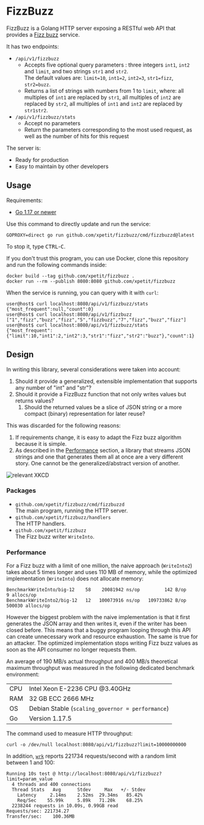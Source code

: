 # FizzBuzz

FizzBuzz is a Golang HTTP server exposing a RESTful web API that provides a [Fizz buzz](https://en.wikipedia.org/wiki/Fizz_buzz) service.

It has two endpoints:

- `/api/v1/fizzbuzz`
  - Accepts five optional query parameters : three integers `int1`, `int2` and `limit`, and two strings `str1` and `str2`.<br>
    The default values are: `limit=10`, `int1=2`, `int2=3`, `str1=fizz`, `str2=buzz`.
  - Returns a list of strings with numbers from 1 to `limit`, where: all multiples of `int1` are replaced by `str1`, all multiples of `int2` are replaced by `str2`, all multiples of `int1` and `int2` are replaced by `str1str2`.
- `/api/v1/fizzbuzz/stats`
  - Accept no parameters
  - Return the parameters corresponding to the most used request, as well as the number of hits for this request

The server is:

- Ready for production
- Easy to maintain by other developers

## Usage

Requirements:

- [Go 1.17 or newer](https://golang.org/dl/)

Use this command to directly update and run the service:

```
GOPROXY=direct go run github.com/xpetit/fizzbuzz/cmd/fizzbuzzd@latest
```

To stop it, type <kbd>CTRL</kbd>-<kbd>C</kbd>.

If you don't trust this program, you can use Docker, clone this repository and run the following commands inside:

```
docker build --tag github.com/xpetit/fizzbuzz .
docker run --rm --publish 8080:8080 github.com/xpetit/fizzbuzz
```

When the service is running, you can query with it with `curl`:

```console
user@host$ curl localhost:8080/api/v1/fizzbuzz/stats
{"most_frequent":null,"count":0}
user@host$ curl localhost:8080/api/v1/fizzbuzz
["1","fizz","buzz","fizz","5","fizzbuzz","7","fizz","buzz","fizz"]
user@host$ curl localhost:8080/api/v1/fizzbuzz/stats
{"most_frequent":{"limit":10,"int1":2,"int2":3,"str1":"fizz","str2":"buzz"},"count":1}
```

## Design

In writing this library, several considerations were taken into account:

1. Should it provide a generalized, extensible implementation that supports any number of "int" and "str"?
2. Should it provide a FizzBuzz function that not only writes values but returns values?
   1. Should the returned values be a slice of JSON string or a more compact (binary) representation for later reuse?

This was discarded for the following reasons:

1. If requirements change, it is easy to adapt the Fizz buzz algorithm because it is simple.
2. As described in the [Performance](#performance) section, a library that streams JSON strings and one that generates them all at once are a very different story. One cannot be the generalized/abstract version of another.

![relevant XKCD](https://imgs.xkcd.com/comics/the_general_problem.png)

### Packages

- `github.com/xpetit/fizzbuzz/cmd/fizzbuzzd`<br>
  The main program, running the HTTP server.
- `github.com/xpetit/fizzbuzz/handlers`<br>
  The HTTP handlers.
- `github.com/xpetit/fizzbuzz`<br>
  The Fizz buzz writer `WriteInto`.

### Performance

For a Fizz buzz with a limit of one million, the naive approach (`WriteInto2`) takes about 5 times longer and uses 110 MB of memory, while the optimized implementation (`WriteInto`) does not allocate memory:

```
BenchmarkWriteInto/big-12    58    20081942 ns/op         142 B/op        9 allocs/op
BenchmarkWriteInto2/big-12   12   100073916 ns/op   109733862 B/op   500030 allocs/op
```

However the biggest problem with the naive implementation is that it first generates the JSON array and then writes it, even if the writer has been closed before.
This means that a buggy program looping through this API can create unnecessary work and resource exhaustion. The same is true for an attacker.
The optimized implementation stops writing Fizz buzz values as soon as the API consumer no longer requests them.

An average of 190 MB/s actual throughput and 400 MB/s theoretical maximum throughput was measured in the following dedicated benchmark environment:

|     |                                                  |
| --- | ------------------------------------------------ |
| CPU | Intel Xeon E-2236 CPU @3.40GHz                   |
| RAM | 32 GB ECC 2666 MHz                               |
| OS  | Debian Stable (`scaling_governor = performance`) |
| Go  | Version 1.17.5                                   |

The command used to measure HTTP throughput:

```
curl -o /dev/null localhost:8080/api/v1/fizzbuzz?limit=10000000000
```

In addition, [`wrk`](https://github.com/wg/wrk) reports 221734 requests/second with a random limit between 1 and 100:

```
Running 10s test @ http://localhost:8080/api/v1/fizzbuzz?limit=param_value
  4 threads and 400 connections
  Thread Stats   Avg      Stdev     Max   +/- Stdev
    Latency     2.14ms    2.52ms  29.34ms   85.42%
    Req/Sec    55.99k     5.89k   71.20k    68.25%
  2238244 requests in 10.09s, 0.99GB read
Requests/sec: 221734.27
Transfer/sec:    100.36MB
```
